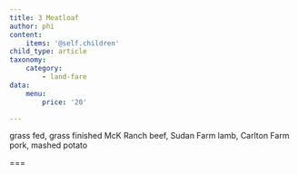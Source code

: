 ```yaml
---
title: 3 Meatloaf
author: phi
content:
    items: '@self.children'
child_type: article
taxonomy:
    category:
        - land-fare
data:
    menu:
        price: '20'

---
```


grass fed, grass finished McK Ranch beef,
Sudan Farm lamb,
Carlton Farm pork,
mashed potato 

===
